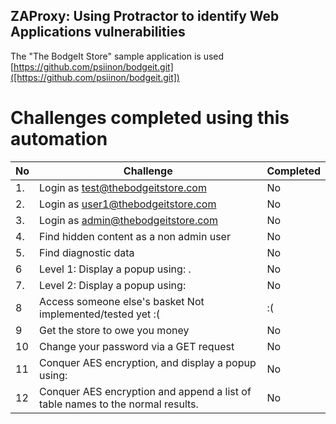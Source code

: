 ## ZAProxy: Using Protractor to identify Web Applications vulnerabilities

The "The BodgeIt Store" sample application is used [https://github.com/psiinon/bodgeit.git]([https://github.com/psiinon/bodgeit.git])

# Challenges completed using this automation

|No  |    Challenge                                                                                     |  Completed    |
|----|--------------------------------------------------------------------------------------------------|---------------|
|1.  |    Login as test@thebodgeitstore.com 	                                                        | No            |
|2.  |    Login as user1@thebodgeitstore.com 	                                                        | No            |
|3.  |    Login as admin@thebodgeitstore.com 	                                                        | No            |
|4.  |    Find hidden content as a non admin user 	                                                    | No            |
|5.  |    Find diagnostic data 	                                                                        | No            |
|6   |    Level 1: Display a popup using: <script>alert("XSS")</script>.                                | No            |
|7.  |    Level 2: Display a popup using: <script>alert("XSS")</script>                                 | No            |
|8   |    Access someone else's basket 	Not implemented/tested yet :(                                   | :(            |
|9   |    Get the store to owe you money 	                                                            | No            |
|10  |    Change your password via a GET request 	                                                    | No            |
|11  |    Conquer AES encryption, and display a popup using: <script>alert("H@cked A3S")</script> 	    | No            |
|12  |    Conquer AES encryption and append a list of table names to the normal results.                | No            |